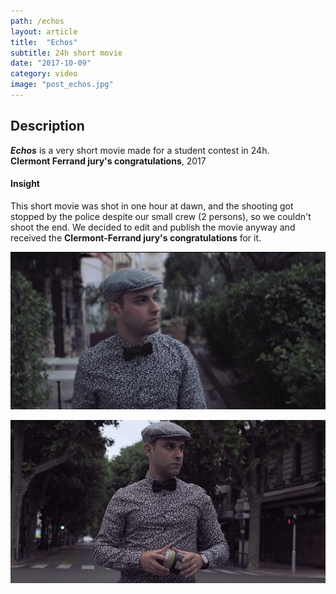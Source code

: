 ```yaml
---
path: /echos
layout: article
title:  "Echos"
subtitle: 24h short movie
date: "2017-10-09"
category: video
image: "post_echos.jpg"
---
```


##  Description
__*Echos*__ is a very short movie made for a student contest in 24h.  
__Clermont Ferrand jury's congratulations__, 2017

#### Insight
This short movie was shot in one hour at dawn, and the shooting got stopped by the police despite our small crew (2 persons), so we couldn't shoot the end. We decided to edit and publish the movie anyway and received the __Clermont-Ferrand jury's congratulations__ for it.

![Snapshot of short movie Echos](screen.png)

![Snapshot of short movie Echos](post_echos.jpg)
